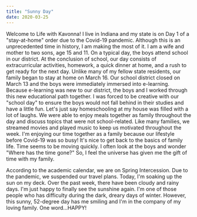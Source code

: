 ```yaml
---
title: "Sunny Day"
date: 2020-03-25
---
```


Welcome to Life with Kavonna!  I live in Indiana and my state is on Day 1 of a "stay-at-home" order due to the Covid-19 pandemic. Although this is an unprecedented time in history, I am making the most of it. I am a wife and mother to two sons, age 15 and 11.  On a typical day, the boys attend school in our district.  At the conclusion of school, our day consists of extracurricular activities, homework, a quick dinner at home, and a rush to get ready for the next day. Unlike many of my fellow state residents, our family began to stay at home on March 16.  Our school district closed on March 13 and the boys were immediately immersed into e-learning. Because e-learning was new to our district, the boys and I worked through this new educational path together. I was forced to be creative with our "school day" to ensure the boys would not fall behind in their studies and have a little fun. Let's just say homeschooling at my house was filled with a lot of laughs.  We were able to enjoy meals together as family throughout the day and discuss topics that were not school-related.  Like many families, we streamed movies and played music to keep us motivated throughout the week.  I'm enjoying our time together as a family because our lifestyle before Covid-19 was so busy!  It's nice to get back to the basics of family life. Time seems to be moving quickly.  I often look at the boys and wonder "Where has the time gone?"  So, I feel the universe has given me the gift of time with my family.  

According to the academic calendar, we are on Spring Intercession.  Due to the pandemic, we suspended our travel plans.  Today, I'm soaking up the sun on my deck.  Over the past week, there have been cloudy and rainy days.  I'm just happy to finally see the sunshine again. I'm one of those people who has difficulty during the dark, dreary days of winter.  However, this sunny, 52-degree day has me smiling and I'm in the company of my loving family.  One word...HAPPY!
